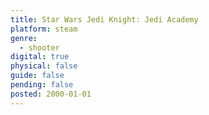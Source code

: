 ```yaml
---
title: Star Wars Jedi Knight: Jedi Academy
platform: steam
genre:
  - shooter
digital: true
physical: false
guide: false
pending: false
posted: 2000-01-01
---
```

